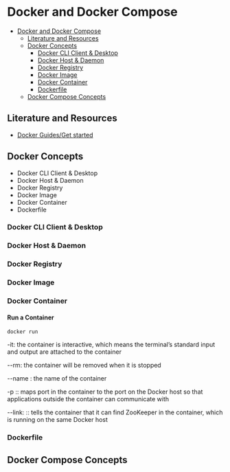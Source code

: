 # Docker and Docker Compose

<!-- TOC -->

* [Docker and Docker Compose](#docker-and-docker-compose)
    * [Literature and Resources](#literature-and-resources)
    * [Docker Concepts](#docker-concepts)
        * [Docker CLI Client & Desktop](#docker-cli-client--desktop)
        * [Docker Host & Daemon](#docker-host--daemon)
        * [Docker Registry](#docker-registry)
        * [Docker Image](#docker-image)
        * [Docker Container](#docker-container)
        * [Dockerfile](#dockerfile)
    * [Docker Compose Concepts](#docker-compose-concepts)

<!-- TOC -->

## Literature and Resources

- [Docker Guides/Get started](https://docs.docker.com/get-started/)

## Docker Concepts

- Docker CLI Client & Desktop
- Docker Host & Daemon
- Docker Registry
- Docker Image
- Docker Container
- Dockerfile

### Docker CLI Client & Desktop

### Docker Host & Daemon

### Docker Registry

### Docker Image

### Docker Container

#### Run a Container

    docker run

-it: the container is interactive, which means the terminal’s standard input and output are attached to the container

--rm: the container will be removed when it is stopped

--name <aname>: the name of the container

-p <containerPortNum>:<hostPortNum>: maps port <containerPortNum> in the container to the <hostPortNum> port on the Docker host so that applications outside the container can communicate with

--link: <name>:<name>: tells the container that it can find ZooKeeper in the <name> container, which is running on the same Docker host

### Dockerfile

## Docker Compose Concepts
